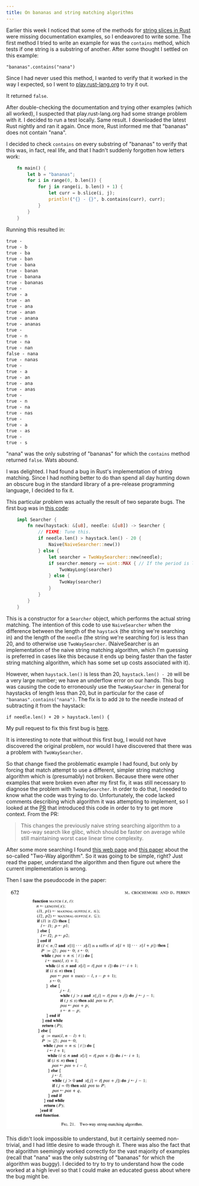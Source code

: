 ```yaml
---
title: On bananas and string matching algorithms
---
```


Earlier this week I noticed that some of the methods for [string slices in Rust](http://static.rust-lang.org/doc/master/std/str/trait.StrSlice.html) were missing documentation examples, so I endeavored to write some. The first method I tried to write an example for was the `contains` method, which tests if one string is a substring of another. After some thought I settled on this example:

    "bananas".contains("nana")

Since I had never used this method, I wanted to verify that it worked in the way I expected, so I went to [play.rust-lang.org](http://play.rust-lang.org/) to try it out.

It returned `false`.

After double-checking the documentation and trying other examples (which all worked), I suspected that play.rust-lang.org had some strange problem with it. I decided to run a test locally. Same result. I downloaded the latest Rust nightly and ran it again. Once more, Rust informed me that "bananas" does not contain "nana".

I decided to check `contains` on every substring of "bananas" to verify that this was, in fact, real life, and that I hadn't suddenly forgotten how letters work:

```rust
    fn main() {
        let b = "bananas";
        for i in range(0, b.len()) {
            for j in range(i, b.len() + 1) {
                let curr = b.slice(i, j);
                println!("{} - {}", b.contains(curr), curr);
            }
        }
    }
```

Running this resulted in:

    true - 
    true - b
    true - ba
    true - ban
    true - bana
    true - banan
    true - banana
    true - bananas
    true - 
    true - a
    true - an
    true - ana
    true - anan
    true - anana
    true - ananas
    true - 
    true - n
    true - na
    true - nan
    false - nana
    true - nanas
    true - 
    true - a
    true - an
    true - ana
    true - anas
    true - 
    true - n
    true - na
    true - nas
    true - 
    true - a
    true - as
    true - 
    true - s

"nana" was the only substring of "bananas" for which the `contains` method returned `false`. Wats abound.

I was delighted. I had found a bug in Rust's implementation of string matching. Since I had nothing better to do than spend all day hunting down an obscure bug in the standard library of a pre-release programming language, I decided to fix it.

This particular problem was actually the result of two separate bugs. The first bug was in [this code](https://github.com/rust-lang/rust/blob/c88feffde4f5043adf07a6837026f228e20b67e6/src/libcore/str.rs#L562-L576):

```rust
    impl Searcher {
        fn new(haystack: &[u8], needle: &[u8]) -> Searcher {
            // FIXME: Tune this.
            if needle.len() > haystack.len() - 20 {
                Naive(NaiveSearcher::new())
            } else {
                let searcher = TwoWaySearcher::new(needle);
                if searcher.memory == uint::MAX { // If the period is long
                    TwoWayLong(searcher)
                } else {
                    TwoWay(searcher)
                }
            }
        }
    }
```

This is a constructor for a `Searcher` object, which performs the actual string matching. The intention of this code to use `NaiveSearcher` when the difference between the length of the `haystack` (the string we're searching in) and the length of the `needle` (the string we're searching for) is less than 20, and to otherwise use `TwoWaySearcher`. (NaiveSearcher is an implementation of the naive string matching algorithm, which I'm guessing is preferred in cases like this because it ends up being faster than the faster string matching algorithm, which has some set up costs associated with it).

However, when `haystack.len()` is less than 20, `haystack.len() - 20` will be a very large number; we have an underflow error on our hands. This bug was causing the code to erroneously use the `TwoWaySearcher` in general for haystacks of length less than 20, but in particular for the case of `"bananas".contains("nana")`. The fix is to add `20` to the needle instead of subtracting it from the haystack:

    if needle.len() + 20 > haystack.len() {

My pull request to fix this first bug is [here](https://github.com/rust-lang/rust/pull/16590).

It is interesting to note that without this first bug, I would not have discovered the original problem, nor would I have discovered that there was a problem with `TwoWaySearcher`.

So that change fixed the problematic example I had found, but only by forcing that match attempt to use a different, simpler string matching algorithm which is (presumably) not broken. Because there were other examples that were broken even after my first fix, it was still necessary to diagnose the problem with `TwoWaySearcher`. In order to do that, I needed to know what the code was trying to do. Unfortunately, the code lacked comments describing which algorithm it was attempting to implement, so I looked at the [PR](https://github.com/rust-lang/rust/pull/14135) that introduced this code in order to try to get more context. From the PR:

 > This changes the previously naive string searching algorithm to a two-way search like glibc, which should be faster on average while still maintaining worst case linear time complexity.

After some more searching I found [this web page](http://www-igm.univ-mlv.fr/~lecroq/string/node26.html) and [this paper](http://www-igm.univ-mlv.fr/~mac/Articles-PDF/CP-1991-jacm.pdf) about the so-called "Two-Way algorithm". So it was going to be simple, right? Just read the paper, understand the algorithm and then figure out where the current implementation is wrong.

Then I saw the pseudocode in the paper:

![Two-Way algorithm pseudocode](two_way_pseudocode.png)

This didn't look impossible to understand, but it certainly seemed non-trivial, and I had little desire to wade through it. There was also the fact that the algorithm seemingly worked correctly for the vast majority of examples (recall that "nana" was the only substring of "bananas" for which the algorithm was buggy). I decided to try to try to understand how the code worked at a high level so that I could make an educated guess about where the bug might be.


